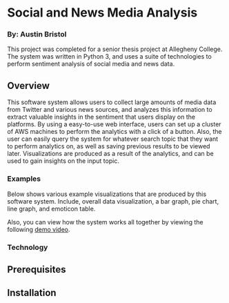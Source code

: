 # Social and News Media Analysis
### By: Austin Bristol

This project was completed for a senior thesis project at Allegheny College. The system was written in Python 3, and uses a suite of technologies to perform sentiment analysis of social media and news data.

## Overview

This software system allows users to collect large amounts of media data from Twitter and various news sources, and analyzes this information to extract valuable insights in the sentiment that users display on the platforms. By using a easy-to-use web interface, users can set up a cluster of AWS machines to perform the analytics with a click of a button. Also, the user can easily query the system for whatever search topic that they want to perform analytics on, as well as saving previous results to be viewed later. Visualizations are produced as a result of the analytics, and can be used to gain insights on the input topic.

### Examples

Below shows various example visualizations that are produced by this software system. Include, overall data visualization, a bar graph, pie chart, line graph, and emoticon table.



Also, you can view how the system works all together by viewing the following [demo video](https://youtu.be/oO-sEbG8oZI).

### Technology

## Prerequisites

## Installation
